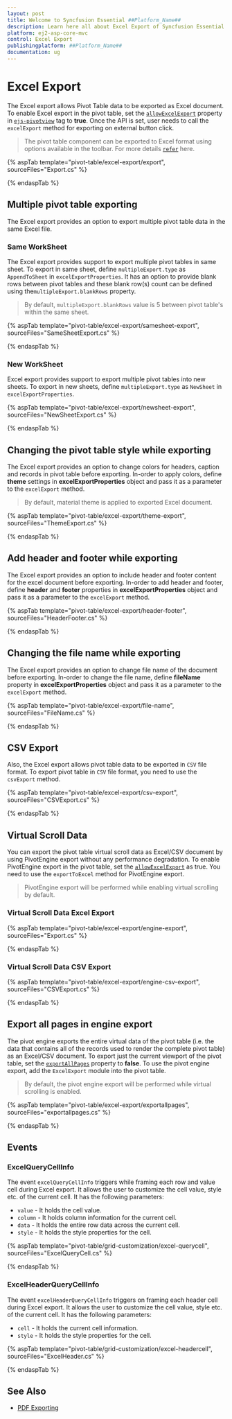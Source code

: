 ```yaml
---
layout: post
title: Welcome to Syncfusion Essential ##Platform_Name##
description: Learn here all about Excel Export of Syncfusion Essential ##Platform_Name## widgets based on HTML5 and jQuery.
platform: ej2-asp-core-mvc
control: Excel Export
publishingplatform: ##Platform_Name##
documentation: ug
---
```



# Excel Export

The Excel export allows Pivot Table data to be exported as Excel document. To enable Excel export in the pivot table, set the [`allowExcelExport`](https://help.syncfusion.com/cr/aspnetcore-js2/Syncfusion.EJ2.PivotView.PivotView.html#Syncfusion_EJ2_PivotView_PivotView_AllowExcelExport) property in [`ejs-pivotview`](https://help.syncfusion.com/cr/aspnetcore-js2/Syncfusion.EJ2.PivotView.PivotView.html) tag to **true**. Once the API is set, user needs to call the `excelExport` method for exporting on external button click.

> The pivot table component can be exported to Excel format using options available in the toolbar. For more details [`refer`](./tool-bar) here.

{% aspTab template="pivot-table/excel-export/export", sourceFiles="Export.cs" %}

{% endaspTab %}

## Multiple pivot table exporting

The Excel export provides an option to export multiple pivot table data in the same Excel file.

### Same WorkSheet

The Excel export provides support to export multiple pivot tables in same sheet. To export in same sheet, define `multipleExport.type` as `AppendToSheet` in `excelExportProperties`. It has an option to provide blank rows between pivot tables and these blank row(s) count can be defined using the`multipleExport.blankRows` property.

>By default, `multipleExport.blankRows` value is 5 between pivot table's within the same sheet.

{% aspTab template="pivot-table/excel-export/samesheet-export", sourceFiles="SameSheetExport.cs" %}

{% endaspTab %}

### New WorkSheet

Excel export provides support to export multiple pivot tables into new sheets. To export in new sheets, define  `multipleExport.type` as `NewSheet` in `excelExportProperties`.

{% aspTab template="pivot-table/excel-export/newsheet-export", sourceFiles="NewSheetExport.cs" %}

{% endaspTab %}

## Changing the pivot table style while exporting

The Excel export provides an option to change colors for headers, caption and records in pivot table before exporting. In-order to apply colors, define **theme** settings in **excelExportProperties** object and pass it as a parameter to the `excelExport` method.

>By default, material theme is applied to exported Excel document.

{% aspTab template="pivot-table/excel-export/theme-export", sourceFiles="ThemeExport.cs" %}

{% endaspTab %}

## Add header and footer while exporting

The Excel export provides an option to include header and footer content for the excel document before exporting. In-order to add header and footer, define **header** and **footer** properties in **excelExportProperties** object and pass it as a parameter to the `excelExport` method.

{% aspTab template="pivot-table/excel-export/header-footer", sourceFiles="HeaderFooter.cs" %}

{% endaspTab %}

## Changing the file name while exporting

The Excel export provides an option to change file name of the document before exporting. In-order to change the file name, define **fileName** property in **excelExportProperties** object and pass it as a parameter to the `excelExport` method.

{% aspTab template="pivot-table/excel-export/file-name", sourceFiles="FileName.cs" %}

{% endaspTab %}

## CSV Export

Also, the Excel export allows pivot table data to be exported in `CSV` file format. To export pivot table in `CSV` file format, you need to use the `csvExport` method.

{% aspTab template="pivot-table/excel-export/csv-export", sourceFiles="CSVExport.cs" %}

{% endaspTab %}

## Virtual Scroll Data

You can export the pivot table virtual scroll data as Excel/CSV document by using PivotEngine export without any performance degradation. To enable PivotEngine export in the pivot table, set the [`allowExcelExport`](https://help.syncfusion.com/cr/aspnetcore-js2/Syncfusion.EJ2.PivotView.PivotView.html#Syncfusion_EJ2_PivotView_PivotView_AllowExcelExport) as true. You need to use the `exportToExcel` method for PivotEngine export.

> PivotEngine export will be performed while enabling virtual scrolling by default.

### Virtual Scroll Data Excel Export

{% aspTab template="pivot-table/excel-export/engine-export", sourceFiles="Export.cs" %}

{% endaspTab %}

### Virtual Scroll Data CSV Export

{% aspTab template="pivot-table/excel-export/engine-csv-export", sourceFiles="CSVExport.cs" %}

{% endaspTab %}

## Export all pages in engine export

The pivot engine exports the entire virtual data of the pivot table (i.e. the data that contains all of the records used to render the complete pivot table) as an Excel/CSV document. To export just the current viewport of the pivot table, set the [`exportAllPages`](https://help.syncfusion.com/cr/aspnetcore-js2/Syncfusion.EJ2.PivotView.PivotView.html#Syncfusion_EJ2_PivotView_PivotView_ExportAllPages) property to **false**. To use the pivot engine export, add the `ExcelExport` module into the pivot table.

> By default, the pivot engine export will be performed while virtual scrolling is enabled.

{% aspTab template="pivot-table/excel-export/exportallpages", sourceFiles="exportallpages.cs" %}

{% endaspTab %}

## Events

### ExcelQueryCellInfo

The event `excelQueryCellInfo` triggers while framing each row and value cell during Excel export. It allows the user to customize the cell value, style etc. of the current cell. It has the following parameters:

* `value` - It holds the cell value.
* `column` -  It holds column information for the current cell.
* `data` - It holds the entire row data across the current cell.
* `style`  - It holds the style properties for the cell.

{% aspTab template="pivot-table/grid-customization/excel-querycell", sourceFiles="ExcelQueryCell.cs" %}

{% endaspTab %}

### ExcelHeaderQueryCellInfo

The event `excelHeaderQueryCellInfo` triggers on framing each header cell during Excel export. It allows the user to customize the cell value, style etc. of the current cell. It has the following parameters:

* `cell` - It holds the current cell information.
* `style`  -  It holds the style properties for the cell.

{% aspTab template="pivot-table/grid-customization/excel-headercell", sourceFiles="ExcelHeader.cs" %}

{% endaspTab %}

## See Also

* [PDF Exporting](./pdf-export)